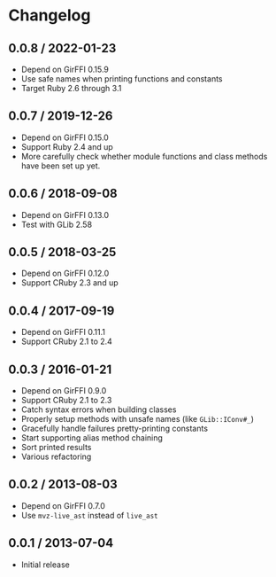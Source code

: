 # Changelog

## 0.0.8 / 2022-01-23

* Depend on GirFFI 0.15.9
* Use safe names when printing functions and constants
* Target Ruby 2.6 through 3.1

## 0.0.7 / 2019-12-26

* Depend on GirFFI 0.15.0
* Support Ruby 2.4 and up
* More carefully check whether module functions and class methods have been set
  up yet.

## 0.0.6 / 2018-09-08

* Depend on GirFFI 0.13.0
* Test with GLib 2.58

## 0.0.5 / 2018-03-25

* Depend on GirFFI 0.12.0
* Support CRuby 2.3 and up

## 0.0.4 / 2017-09-19

* Depend on GirFFI 0.11.1
* Support CRuby 2.1 to 2.4

## 0.0.3 / 2016-01-21

* Depend on GirFFI 0.9.0
* Support CRuby 2.1 to 2.3
* Catch syntax errors when building classes
* Properly setup methods with unsafe names (like `GLib::IConv#_`)
* Gracefully handle failures pretty-printing constants
* Start supporting alias method chaining
* Sort printed results
* Various refactoring

## 0.0.2 / 2013-08-03

* Depend on GirFFI 0.7.0
* Use `mvz-live_ast` instead of `live_ast`

## 0.0.1 / 2013-07-04

* Initial release
